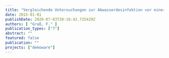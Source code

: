 ```yaml
---
title: "Vergleichende Untersuchungen zur Abwasserdesinfektion vor einer Nutzung als Bewässerungswasser"
date: 2015-01-01
publishDate: 2020-07-03T20:16:42.725429Z
authors: [ "Graß, F." ]
publication_types: ["7"]
abstract: ""
featured: false
publication: ""
projects: ["demoware"]
---
```


